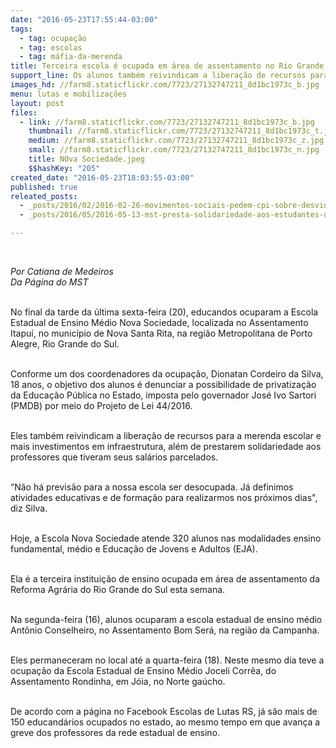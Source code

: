 ```yaml
---
date: "2016-05-23T17:55:44-03:00"
tags:
  - tag: ocupação
  - tag: escolas
  - tag: máfia-da-merenda
title: Terceira escola é ocupada em área de assentamento no Rio Grande do Sul
support_line: Os alunos também reivindicam a liberação de recursos para a merenda escolar e mais investimentos em infraestrutura.
images_hd: //farm8.staticflickr.com/7723/27132747211_8d1bc1973c_b.jpg
menu: lutas e mobilizações
layout: post
files:
  - link: //farm8.staticflickr.com/7723/27132747211_8d1bc1973c_b.jpg
    thumbnail: //farm8.staticflickr.com/7723/27132747211_8d1bc1973c_t.jpg
    medium: //farm8.staticflickr.com/7723/27132747211_8d1bc1973c_z.jpg
    small: //farm8.staticflickr.com/7723/27132747211_8d1bc1973c_n.jpg
    title: NOva Sociedade.jpeg
    $$hashKey: "205"
created_date: "2016-05-23T18:03:55-03:00"
published: true
releated_posts:
  - _posts/2016/02/2016-02-26-movimentos-sociais-pedem-cpi-sobre-desvio-na-merenda-escolar-em-sao-paulo.md
  - _posts/2016/05/2016-05-13-mst-presta-solidariedade-aos-estudantes-da-etec-em-taubate.md

---
```

<p>&nbsp;</p>

<p><em>Por Catiana de Medeiros<br />
Da P&aacute;gina do MST</em></p>

<p><br />
No final da tarde da &uacute;ltima sexta-feira (20), educandos ocuparam a Escola Estadual de Ensino M&eacute;dio Nova Sociedade, localizada no Assentamento Itapu&iacute;, no munic&iacute;pio de Nova Santa Rita, na regi&atilde;o Metropolitana de Porto Alegre, Rio Grande do Sul.</p>

<p><br />
Conforme um dos coordenadores da ocupa&ccedil;&atilde;o, Dionatan Cordeiro da Silva, 18 anos, o objetivo dos alunos &eacute; denunciar a possibilidade de privatiza&ccedil;&atilde;o da Educa&ccedil;&atilde;o P&uacute;blica no Estado, imposta pelo governador Jos&eacute; Ivo Sartori (PMDB) por meio do Projeto de Lei 44/2016.</p>

<p><br />
Eles tamb&eacute;m reivindicam a libera&ccedil;&atilde;o de recursos para a merenda escolar e mais investimentos em infraestrutura, al&eacute;m de prestarem solidariedade aos professores que tiveram seus sal&aacute;rios parcelados.</p>

<p><br />
&ldquo;N&atilde;o h&aacute; previs&atilde;o para a nossa escola ser desocupada. J&aacute; definimos atividades educativas e de forma&ccedil;&atilde;o para realizarmos nos pr&oacute;ximos dias&quot;, diz Silva.</p>

<p><br />
Hoje, a Escola Nova Sociedade atende 320 alunos nas modalidades ensino fundamental, m&eacute;dio e Educa&ccedil;&atilde;o de Jovens e Adultos (EJA).</p>

<p><br />
Ela &eacute; a terceira institui&ccedil;&atilde;o de ensino ocupada em &aacute;rea de assentamento da Reforma Agr&aacute;ria do Rio Grande do Sul esta semana.</p>

<p><br />
Na segunda-feira (16), alunos ocuparam a escola estadual de ensino m&eacute;dio Ant&ocirc;nio Conselheiro, no Assentamento&nbsp;Bom Ser&aacute;, na regi&atilde;o da Campanha.</p>

<p><br />
Eles permaneceram no local at&eacute; a quarta-feira (18). Neste mesmo dia teve a ocupa&ccedil;&atilde;o da Escola Estadual de Ensino M&eacute;dio Joceli Corr&ecirc;a, do Assentamento Rondinha, em J&oacute;ia, no Norte ga&uacute;cho.</p>

<p><br />
De acordo com a p&aacute;gina no Facebook Escolas de Lutas RS, j&aacute; s&atilde;o mais de 150 educand&aacute;rios ocupados no estado, ao mesmo tempo em que avan&ccedil;a a greve dos professores da rede estadual de ensino.</p>

<p><br />
&nbsp;</p>
